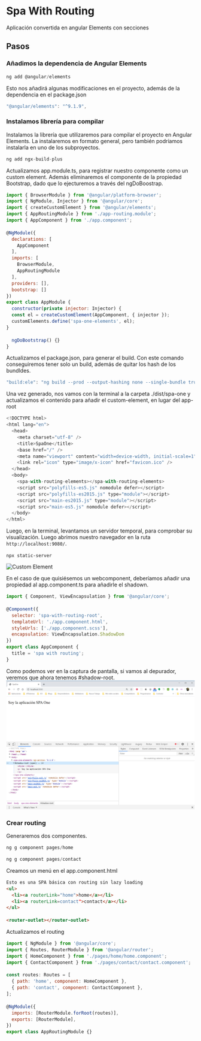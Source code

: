 # Spa With Routing

Aplicación convertida en angular Elements con secciones

## Pasos

### Añadimos la dependencia de Angular Elements

```js
ng add @angular/elements
```

Esto nos añadirá algunas modificaciones en el proyecto, además de la dependencia en el package.json

```js
"@angular/elements": "^9.1.9",
```

### Instalamos librería para compilar

Instalamos la librería que utilizaremos para compilar el proyecto en Angular Elements. La instalaremos en formato general, pero también podríamos instalarla en uno de los subproyectos.

```js
ng add ngx-build-plus
```

Actualizamos app.module.ts, para registrar nuestro componente como un custom element. Además eliminaremos el componente de la propiedad Bootstrap, dado que lo ejecturemos a través del ngDoBoostrap.

```js
import { BrowserModule } from '@angular/platform-browser';
import { NgModule, Injector } from '@angular/core';
import { createCustomElement } from '@angular/elements';
import { AppRoutingModule } from './app-routing.module';
import { AppComponent } from './app.component';

@NgModule({
  declarations: [
    AppComponent
  ],
  imports: [
    BrowserModule,
    AppRoutingModule
  ],
  providers: [],
  bootstrap: []
})
export class AppModule {
  constructor(private injector: Injector) {
  const el = createCustomElement(AppComponent, { injector });
  customElements.define('spa-one-elements', el);
}

  ngDoBootstrap() {}
}
```

Actualizamos el package.json, para generar el build. Con este comando conseguiremos tener solo un build, además de quitar los hash de los bundldes.

```js
"build:ele": "ng build --prod --output-hashing none --single-bundle true",
```

Una vez generado, nos vamos con la terminal a la carpeta ./dist/spa-one y actualizamos el contenido para añadir el custom-element, en lugar del app-root

```js
<!DOCTYPE html>
<html lang="en">
  <head>
    <meta charset="utf-8" />
    <title>SpaOne</title>
    <base href="/" />
    <meta name="viewport" content="width=device-width, initial-scale=1" />
    <link rel="icon" type="image/x-icon" href="favicon.ico" />
  </head>
  <body>
    <spa-with-routing-elements></spa-with-routing-elements>
    <script src="polyfills-es5.js" nomodule defer></script>
    <script src="polyfills-es2015.js" type="module"></script>
    <script src="main-es2015.js" type="module"></script>
    <script src="main-es5.js" nomodule defer></script>
  </body>
</html>
```

Luego, en la terminal, levantamos un servidor temporal, para comprobar su visualización. Luego abrimos nuestro navegador en la ruta ```http://localhost:9080/```.

```npx static-server```

![Custom Element](./readme/custom-element.png)

En el caso de que quisiésemos un webcomponent, deberíamos añadir una propiedad al app.component.ts para añadirle el shadown.

```js
import { Component, ViewEncapsulation } from '@angular/core';

@Component({
  selector: 'spa-with-routing-root',
  templateUrl: './app.component.html',
  styleUrls: ['./app.component.scss'],
  encapsulation: ViewEncapsulation.ShadowDom
})
export class AppComponent {
  title = 'spa with routing';
}
```

Como podemos ver en la captura de pantalla, si vamos al depurador, veremos que ahora tenemos #shadow-root.
![Webcomponent](./readme/webcomponent.png)

### Crear routing

Generaremos dos componentes.

```js
ng g component pages/home
```

```js
ng g component pages/contact
```

Creamos un menú en el app.component.html

```html
Esto es una SPA básica con routing sin lazy loading
<ul>
  <li><a routerLink="home">home</a></li>
  <li><a routerLink=contact">contact</a></li>
</ul>

<router-outlet></router-outlet>

```

Actualizamos el routing
```js
import { NgModule } from '@angular/core';
import { Routes, RouterModule } from '@angular/router';
import { HomeComponent } from './pages/home/home.component';
import { ContactComponent } from './pages/contact/contact.component';

const routes: Routes = [
  { path: 'home', component: HomeComponent },
  { path: 'contact', component: ContactComponent },
];

@NgModule({
  imports: [RouterModule.forRoot(routes)],
  exports: [RouterModule],
})
export class AppRoutingModule {}

```
